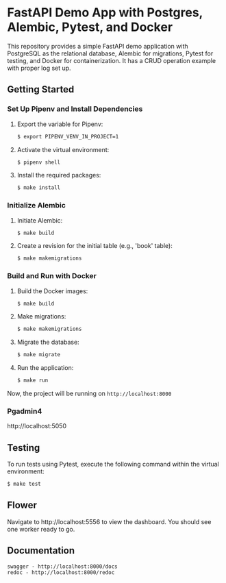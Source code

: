 # FastAPI Demo App with Postgres, Alembic, Pytest, and Docker

This repository provides a simple FastAPI demo application with PostgreSQL as the relational database, Alembic for migrations, Pytest for testing, and Docker for containerization. It has a CRUD operation example with proper log set up.

## Getting Started

### Set Up Pipenv and Install Dependencies

1. Export the variable for Pipenv:

    ```bash
    $ export PIPENV_VENV_IN_PROJECT=1
    ```

2. Activate the virtual environment:

    ```bash
    $ pipenv shell
    ```

3. Install the required packages:

    ```bash
    $ make install
    ```

### Initialize Alembic

1. Initiate Alembic:

    ```bash
    $ make build
    ```

2. Create a revision for the initial table (e.g., 'book' table):

    ```bash
    $ make makemigrations
    ```

### Build and Run with Docker

1. Build the Docker images:

    ```bash
    $ make build
    ```

2. Make migrations:

    ```bash
    $ make makemigrations
    ```

3. Migrate the database:

    ```bash
    $ make migrate
    ```

4. Run the application:

    ```bash
    $ make run
    ```

Now, the project will be running on `http://localhost:8000`

### Pgadmin4

http://localhost:5050

## Testing

To run tests using Pytest, execute the following command within the virtual environment:

```bash
$ make test
```

## Flower

Navigate to http://localhost:5556 to view the dashboard. You should see one worker ready to go.

## Documentation

```
swagger - http://localhost:8000/docs
redoc - http://localhost:8000/redoc
```